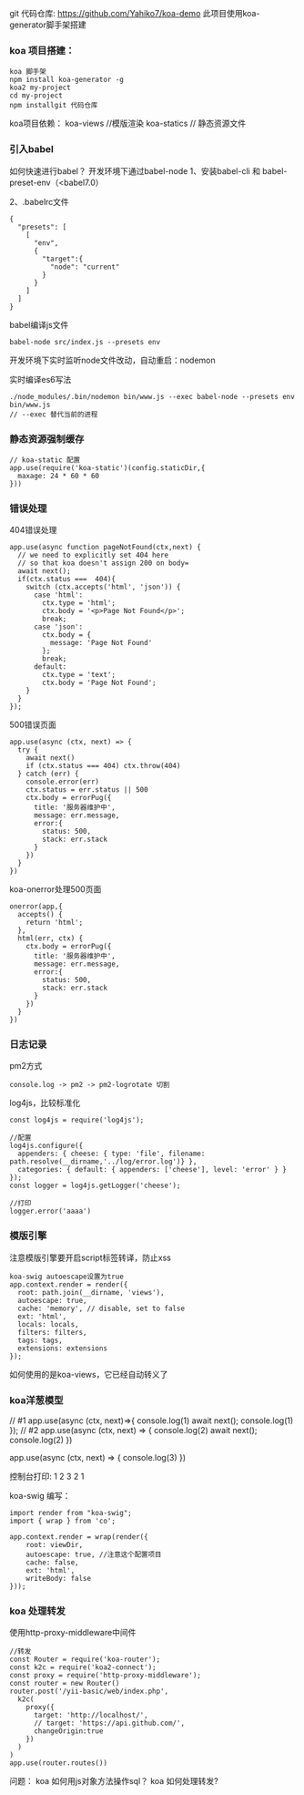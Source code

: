 git 代码仓库: https://github.com/Yahiko7/koa-demo
此项目使用koa-generator脚手架搭建
### koa 项目搭建： 
```
koa 脚手架
npm install koa-generator -g
koa2 my-project
cd my-project
npm installgit 代码仓库
```
koa项目依赖：
koa-views  //模版渲染 
koa-statics  // 静态资源文件


### 引入babel
如何快速进行babel？
开发环境下通过babel-node
1、安装babel-cli 和 babel-preset-env（<babel7.0）

2、.babelrc文件
```
{
  "presets": [
    [
      "env",
      {
        "target":{
          "node": "current"
        }
      }
    ]
  ]
}
```
babel编译js文件
```
babel-node src/index.js --presets env
```
开发环境下实时监听node文件改动，自动重启：nodemon

实时编译es6写法

```
./node_modules/.bin/nodemon bin/www.js --exec babel-node --presets env bin/www.js
// --exec 替代当前的进程 
```
### 静态资源强制缓存
```
// koa-static 配置
app.use(require('koa-static')(config.staticDir,{
  maxage: 24 * 60 * 60
}))
```

### 错误处理
404错误处理
```
app.use(async function pageNotFound(ctx,next) {
  // we need to explicitly set 404 here
  // so that koa doesn't assign 200 on body=
  await next();
  if(ctx.status ===  404){
    switch (ctx.accepts('html', 'json')) {
      case 'html':
        ctx.type = 'html';
        ctx.body = '<p>Page Not Found</p>';
        break;
      case 'json':
        ctx.body = {
          message: 'Page Not Found'
        };
        break;
      default:
        ctx.type = 'text';
        ctx.body = 'Page Not Found';
    }
  }
});
```
500错误页面
```
app.use(async (ctx, next) => {
  try {
    await next()
    if (ctx.status === 404) ctx.throw(404)
  } catch (err) {
    console.error(err)
    ctx.status = err.status || 500
    ctx.body = errorPug({
      title: '服务器维护中',
      message: err.message,
      error:{
        status: 500,
        stack: err.stack
      }
    })
  }
})
```

koa-onerror处理500页面	
```
onerror(app,{
  accepts() {
    return 'html';
  },
  html(err, ctx) {
    ctx.body = errorPug({
      title: '服务器维护中',
      message: err.message,
      error:{
        status: 500,
        stack: err.stack
      }
    })
  }
})
```
### 日志记录
pm2方式
```
console.log -> pm2 -> pm2-logrotate 切割
```
log4js，比较标准化
```
const log4js = require('log4js');

//配置
log4js.configure({
  appenders: { cheese: { type: 'file', filename: path.resolve(__dirname,'../log/error.log')} },
  categories: { default: { appenders: ['cheese'], level: 'error' } }
});
const logger = log4js.getLogger('cheese');

//打印
logger.error('aaaa')

```

### 模版引擎 
注意模版引擎要开启script标签转译，防止xss
```
koa-swig autoescape设置为true
app.context.render = render({
  root: path.join(__dirname, 'views'),
  autoescape: true,
  cache: 'memory', // disable, set to false
  ext: 'html',
  locals: locals,
  filters: filters,
  tags: tags,
  extensions: extensions
});
```
如何使用的是koa-views，它已经自动转义了

### koa洋葱模型

// #1
app.use(async (ctx, next)=>{
    console.log(1)
    await next();
    console.log(1)
});
// #2
app.use(async (ctx, next) => {
    console.log(2)
    await next();
    console.log(2)
})

app.use(async (ctx, next) => {
    console.log(3)
})


控制台打印:
1
2
3
2
1

koa-swig 编写：
```
import render from "koa-swig";
import { wrap } from 'co';

app.context.render = wrap(render({
    root: viewDir,
    autoescape: true, //注意这个配置项目
    cache: false,
    ext: 'html',
    writeBody: false
}));
```

### koa 处理转发
使用http-proxy-middleware中间件
```
//转发
const Router = require('koa-router');
const k2c = require('koa2-connect');
const proxy = require('http-proxy-middleware');
const router = new Router()
router.post('/yii-basic/web/index.php', 
  k2c(
    proxy({
      target: 'http://localhost/',
      // target: 'https://api.github.com/',
      changeOrigin:true
    })
  )
)
app.use(router.routes())
```

问题：
koa 如何用js对象方法操作sql？
koa 如何处理转发?
